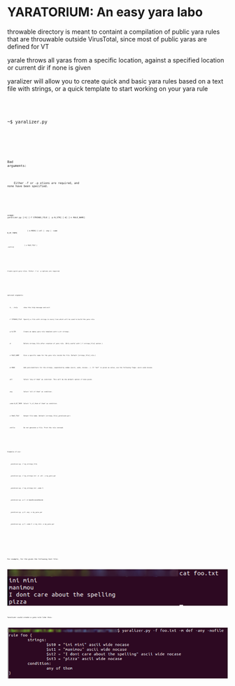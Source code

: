 <h1>YARATORIUM: An easy yara labo</h1>

throwable directory is meant to containt a compilation of public yara rules that are throuwable outside VirusTotal, since most of public yaras are defined for VT

yarale throws all yaras from a specific location, against a specified location or current dir if none is given

yaralizer will allow you to create quick and basic yara rules based on a text file with strings, or a quick template to start working on your yara rule

<code>

<code><p>~$ yaralizer.py</p>
<code><p><br></p>
<code><p>Bad arguments:</p>
<code><p>&nbsp; &nbsp; Either -f or -p otions are required, and none have been specified.</p>
<code><p><br></p>
<code><p>usage: yaralizer.py [-h] [-f STRINGS_FILE | -p N_STR] [-d] [-n RULE_NAME]</p>
<code><p>&nbsp; &nbsp; &nbsp; &nbsp; &nbsp; &nbsp; &nbsp; &nbsp; &nbsp; &nbsp; [-m MODS] [-all | -any | -some N_OF_THEM]</p>
<code><p>&nbsp; &nbsp; &nbsp; &nbsp; &nbsp; &nbsp; &nbsp; &nbsp; &nbsp; &nbsp; [-o RULE_FILE | -nofile]</p>
<p><br></p>
<p>Create quick yara rules. Either -f or -p options are required.</p>
<p><br></p>
<p>optional arguments:</p>
<p>&nbsp; -h, --help &nbsp; &nbsp; &nbsp; show this help message and exit</p>
<p>&nbsp; -f STRINGS_FILE &nbsp;Specify a file with strings in every line which will be used to build the yara rule.</p>
<p>&nbsp; -p N_STR &nbsp; &nbsp; &nbsp; &nbsp; Create an empty yara rule template with n_str strings.</p>
<p>&nbsp; -d &nbsp; &nbsp; &nbsp; &nbsp; &nbsp; &nbsp; &nbsp; Delete strings_file after creation of yara rule. (Only useful with [-f strings_file] option.)</p>
<p>&nbsp; -n RULE_NAME &nbsp; &nbsp; Give a specific name for the yara rule inside the file. Default [strings_file]_rule.)</p>
<p>&nbsp; -m MODS &nbsp; &nbsp; &nbsp; &nbsp; &nbsp;Add yara modifiers for the strings, separated by comma (ascii, wide, nocase...). If &quot;def&quot; is given as value, use the following flags: ascii wide nocase.</p>
<p>&nbsp; -all &nbsp; &nbsp; &nbsp; &nbsp; &nbsp; &nbsp; Select &quot;any of them&quot; as contition. This will be the default option if none given.</p>
<p>&nbsp; -any &nbsp; &nbsp; &nbsp; &nbsp; &nbsp; &nbsp; Select &quot;all of them&quot; as condition.</p>
<p>&nbsp; -some N_OF_THEM &nbsp;Select &quot;n_of_them of them&quot; as condition.</p>
<p>&nbsp; -o RULE_FILE &nbsp; &nbsp; Output file name. Default [strings_file]_yaralized.yar)</p>
<p>&nbsp; -nofile &nbsp; &nbsp; &nbsp; &nbsp; &nbsp;Do not generate a file. Print the rule instead.</p>
<p><br></p>
<p>Examples of use:</p>
<p><span style="white-space:pre;">&nbsp; &nbsp;&nbsp;</span>yaralizer.py -f my_strings_file</p>
<p><span style="white-space:pre;">&nbsp; &nbsp;&nbsp;</span>yaralizer.py -f my_strings.txt -d -all -o my_yara.yar</p>
<p><span style="white-space:pre;">&nbsp; &nbsp;&nbsp;</span>yaralizer.py -f my_strings.txt -some 3</p>
<p><span style="white-space:pre;">&nbsp; &nbsp;&nbsp;</span>yaralizer.py -p 5 -m base64,base64wide</p>
<p><span style="white-space:pre;">&nbsp; &nbsp;&nbsp;</span>yaralizer.py -p 8 -any -o my_yara.yar</p>
<p><span style="white-space:pre;">&nbsp; &nbsp;&nbsp;</span>yaralizer.py -p 5 -some 3 -n my_rule -o my_yara.yar</p>
  
</code>


For example, for the given the following text file:

<img src=example_pics/scr1.png>

Yaralizer could create a yara rule like this:

<img src=example_pics/scr2.png>

